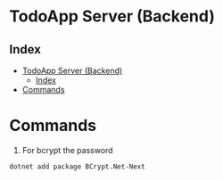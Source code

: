 # TodoApp Server (Backend)
## Index 
- [TodoApp Server (Backend)](#todoapp-server-backend)
	- [Index](#index)
- [Commands](#commands)

# Commands
1. For bcrypt the password
```bash
dotnet add package BCrypt.Net-Next
```